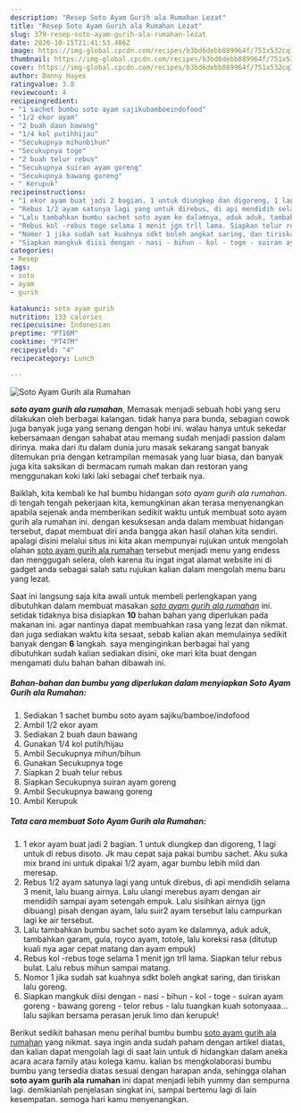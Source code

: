 ```yaml
---
description: "Resep Soto Ayam Gurih ala Rumahan Lezat"
title: "Resep Soto Ayam Gurih ala Rumahan Lezat"
slug: 379-resep-soto-ayam-gurih-ala-rumahan-lezat
date: 2020-10-15T21:41:53.486Z
image: https://img-global.cpcdn.com/recipes/b3bd6debb889964f/751x532cq70/soto-ayam-gurih-ala-rumahan-foto-resep-utama.jpg
thumbnail: https://img-global.cpcdn.com/recipes/b3bd6debb889964f/751x532cq70/soto-ayam-gurih-ala-rumahan-foto-resep-utama.jpg
cover: https://img-global.cpcdn.com/recipes/b3bd6debb889964f/751x532cq70/soto-ayam-gurih-ala-rumahan-foto-resep-utama.jpg
author: Danny Hayes
ratingvalue: 3.8
reviewcount: 4
recipeingredient:
- "1 sachet bumbu soto ayam sajikubamboeindofood"
- "1/2 ekor ayam"
- "2 buah daun bawang"
- "1/4 kol putihhijau"
- "Secukupnya mihunbihun"
- "Secukupnya toge"
- "2 buah telur rebus"
- "Secukupnya suiran ayam goreng"
- "Secukupnya bawang goreng"
- " Kerupuk"
recipeinstructions:
- "1 ekor ayam buat jadi 2 bagian. 1 untuk diungkep dan digoreng, 1 lagi untuk di rebus disoto. Jk mau cepat saja pakai bumbu sachet. Aku suka mix brand ini untuk dipakai 1/2 ayam, agar bumbu lebih mild dan meresap."
- "Rebus 1/2 ayam satunya lagi yang untuk direbus, di api mendidih selama 3 menit, lalu buang airnya. Lalu ulangi merebus ayam dengan air mendidih sampai ayam setengah empuk. Lalu sisihkan airnya (jgn dibuang) pisah dengan ayam, lalu suir2 ayam tersebut lalu campurkan lagi ke air tersebut."
- "Lalu tambahkan bumbu sachet soto ayam ke dalamnya, aduk aduk, tambahkan garam, gula, royco ayam, totole, lalu koreksi rasa (ditutup kuali nya agar cepat matang dan ayam empuk)"
- "Rebus kol -rebus toge selama 1 menit jgn trll lama. Siapkan telur rebus bulat. Lalu rebus mihun sampai matang."
- "Nomor 1 jika sudah sat kuahnya sdkt boleh angkat saring, dan tiriskan lalu goreng."
- "Siapkan mangkuk diisi dengan - nasi - bihun - kol - toge - suiran ayam goreng - bawang goreng - telor rebus - lalu tuangkan kuah sotonyaaa... lalu sajikan bersama perasan jeruk limo dan kerupuk!"
categories:
- Resep
tags:
- soto
- ayam
- gurih

katakunci: soto ayam gurih 
nutrition: 133 calories
recipecuisine: Indonesian
preptime: "PT16M"
cooktime: "PT47M"
recipeyield: "4"
recipecategory: Lunch

---
```



![Soto Ayam Gurih ala Rumahan](https://img-global.cpcdn.com/recipes/b3bd6debb889964f/751x532cq70/soto-ayam-gurih-ala-rumahan-foto-resep-utama.jpg)

<b><i>soto ayam gurih ala rumahan</i></b>, Memasak menjadi sebuah hobi yang seru dilakukan oleh berbagai kalangan. tidak hanya para bunda, sebagian cowok juga banyak juga yang senang dengan hobi ini. walau hanya untuk sekedar kebersamaan dengan sahabat atau memang sudah menjadi passion dalam dirinya. maka dari itu dalam dunia juru masak sekarang sangat banyak ditemukan pria dengan ketrampilan memasak yang luar biasa, dan banyak juga kita saksikan di bermacam rumah makan dan restoran yang menggunakan koki laki laki sebagai chef terbaik nya.

Baiklah, kita kembali ke hal bumbu hidangan <i>soto ayam gurih ala rumahan</i>. di tengah tengah pekerjaan kita, kemungkinan akan terasa menyenangkan apabila sejenak anda memberikan sedikit waktu untuk membuat soto ayam gurih ala rumahan ini. dengan kesuksesan anda dalam membuat hidangan tersebut, dapat membuat diri anda bangga akan hasil olahan kita sendiri. apalagi disini melalui situs ini kita akan mempunyai rujukan untuk mengolah olahan <u>soto ayam gurih ala rumahan</u> tersebut menjadi menu yang endess dan menggugah selera, oleh karena itu ingat ingat alamat website ini di gadget anda sebagai salah satu rujukan kalian dalam mengolah menu baru yang lezat.




Saat ini langsung saja kita awali untuk membeli perlengkapan yang dibutuhkan dalam membuat masakan <u><i>soto ayam gurih ala rumahan</i></u> ini. setidak tidaknya bisa disiapkan <b>10</b> bahan bahan yang diperlukan pada makanan ini. agar nantinya dapat membuahkan rasa yang lezat dan nikmat. dan juga sediakan waktu kita sesaat, sebab kalian akan memulainya sedikit banyak dengan <b>6</b> langkah. saya menginginkan berbagai hal yang dibutuhkan sudah kalian sediakan disini, oke mari kita buat dengan mengamati dulu bahan bahan dibawah ini.

<!--inarticleads1-->

##### Bahan-bahan dan bumbu yang diperlukan dalam menyiapkan Soto Ayam Gurih ala Rumahan:

1. Sediakan 1 sachet bumbu soto ayam sajiku/bamboe/indofood
1. Ambil 1/2 ekor ayam
1. Sediakan 2 buah daun bawang
1. Gunakan 1/4 kol putih/hijau
1. Ambil Secukupnya mihun/bihun
1. Gunakan Secukupnya toge
1. Siapkan 2 buah telur rebus
1. Siapkan Secukupnya suiran ayam goreng
1. Ambil Secukupnya bawang goreng
1. Ambil  Kerupuk




<!--inarticleads2-->

##### Tata cara membuat Soto Ayam Gurih ala Rumahan:

1. 1 ekor ayam buat jadi 2 bagian. 1 untuk diungkep dan digoreng, 1 lagi untuk di rebus disoto. Jk mau cepat saja pakai bumbu sachet. Aku suka mix brand ini untuk dipakai 1/2 ayam, agar bumbu lebih mild dan meresap.
1. Rebus 1/2 ayam satunya lagi yang untuk direbus, di api mendidih selama 3 menit, lalu buang airnya. Lalu ulangi merebus ayam dengan air mendidih sampai ayam setengah empuk. Lalu sisihkan airnya (jgn dibuang) pisah dengan ayam, lalu suir2 ayam tersebut lalu campurkan lagi ke air tersebut.
1. Lalu tambahkan bumbu sachet soto ayam ke dalamnya, aduk aduk, tambahkan garam, gula, royco ayam, totole, lalu koreksi rasa (ditutup kuali nya agar cepat matang dan ayam empuk)
1. Rebus kol -rebus toge selama 1 menit jgn trll lama. Siapkan telur rebus bulat. Lalu rebus mihun sampai matang.
1. Nomor 1 jika sudah sat kuahnya sdkt boleh angkat saring, dan tiriskan lalu goreng.
1. Siapkan mangkuk diisi dengan - nasi - bihun - kol - toge - suiran ayam goreng - bawang goreng - telor rebus - lalu tuangkan kuah sotonyaaa... lalu sajikan bersama perasan jeruk limo dan kerupuk!




Berikut sedikit bahasan menu perihal bumbu bumbu <u>soto ayam gurih ala rumahan</u> yang nikmat. saya ingin anda sudah paham dengan artikel diatas, dan kalian dapat mengolah lagi di saat lain untuk di hidangkan dalam aneka acara acara family atau kolega kamu. kalian bs mengkolaborasi bumbu bumbu yang tersedia diatas sesuai dengan harapan anda, sehingga olahan <b>soto ayam gurih ala rumahan</b> ini dapat menjadi lebih yummy dan sempurna lagi. demikianlah penjelasan singkat ini, sampai bertemu lagi di lain kesempatan. semoga hari kamu menyenangkan.
